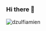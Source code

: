 ### Hi there 👋

<p><img align="left" src="https://github-readme-stats.vercel.app/api/top-langs/?username=dzulfiamien&layout=compact&hide=html" alt="dzulfiamien" /></p>
